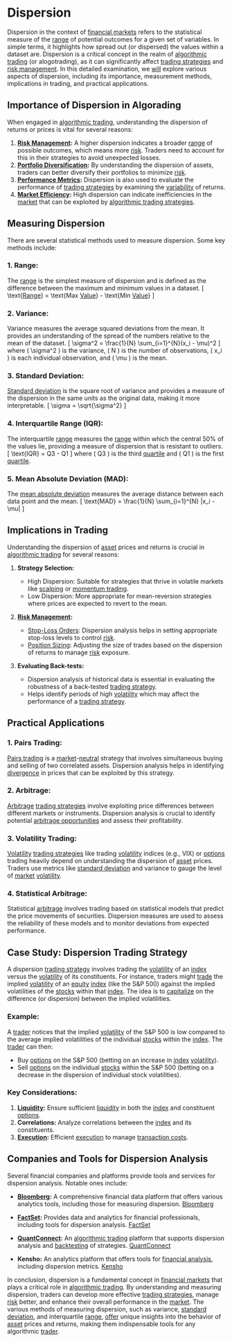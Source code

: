 # Dispersion

Dispersion in the context of [financial markets](../f/financial_market.md) refers to the statistical measure of the [range](../r/range.md) of potential outcomes for a given set of variables. In simple terms, it highlights how spread out (or dispersed) the values within a dataset are. Dispersion is a critical concept in the realm of [algorithmic trading](../a/accountability.md) (or alogotrading), as it can significantly affect [trading strategies](../t/trading_strategies.md) and [risk management](../r/risk_management.md). In this detailed examination, we [will](../w/will.md) explore various aspects of dispersion, including its importance, measurement methods, implications in trading, and practical applications.

## Importance of Dispersion in Algorading

When engaged in [algorithmic trading](../a/accountability.md), understanding the dispersion of returns or prices is vital for several reasons:

1. **[Risk Management](../r/risk_management.md):** A higher dispersion indicates a broader [range](../r/range.md) of possible outcomes, which means more [risk](../r/risk.md). Traders need to account for this in their strategies to avoid unexpected losses.
2. **[Portfolio Diversification](../p/portfolio_diversification.md):** By understanding the dispersion of assets, traders can better diversify their portfolios to minimize [risk](../r/risk.md).
3. **[Performance Metrics](../p/performance_metrics.md):** Dispersion is also used to evaluate the performance of [trading strategies](../t/trading_strategies.md) by examining the [variability](../v/variability.md) of returns.
4. **[Market Efficiency](../m/market_efficiency.md):** High dispersion can indicate inefficiencies in the [market](../m/market.md) that can be exploited by [algorithmic trading strategies](../a/algorithmic_trading_strategies.md).

## Measuring Dispersion

There are several statistical methods used to measure dispersion. Some key methods include:

### 1. **Range:**
The [range](../r/range.md) is the simplest measure of dispersion and is defined as the difference between the maximum and minimum values in a dataset.
\[ \text{[Range](../r/range.md)} = \text{Max [Value](../v/value.md)} - \text{Min [Value](../v/value.md)} \]

### 2. **Variance:**
Variance measures the average squared deviations from the mean. It provides an understanding of the spread of the numbers relative to the mean of the dataset.
\[ \sigma^2 = \frac{1}{N} \sum_{i=1}^{N}(x_i - \mu)^2 \]
where \( \sigma^2 \) is the variance, \( N \) is the number of observations, \( x_i \) is each individual observation, and \( \mu \) is the mean.

### 3. **Standard Deviation:**
[Standard deviation](../s/standard_deviation.md) is the square root of variance and provides a measure of the dispersion in the same units as the original data, making it more interpretable.
\[ \sigma = \sqrt{\sigma^2} \]

### 4. **Interquartile Range (IQR):**
The interquartile [range](../r/range.md) measures the [range](../r/range.md) within which the central 50% of the values lie, providing a measure of dispersion that is resistant to outliers.
\[ \text{IQR} = Q3 - Q1 \]
where \( Q3 \) is the third [quartile](../q/quartile.md) and \( Q1 \) is the first [quartile](../q/quartile.md).

### 5. **Mean Absolute Deviation (MAD):**
The [mean absolute deviation](../m/mean_absolute_deviation.md) measures the average distance between each data point and the mean.
\[ \text{MAD} = \frac{1}{N} \sum_{i=1}^{N} |x_i - \mu| \]

## Implications in Trading

Understanding the dispersion of [asset](../a/asset.md) prices and returns is crucial in [algorithmic trading](../a/accountability.md) for several reasons:

1. **Strategy Selection:**
   - High Dispersion: Suitable for strategies that thrive in volatile markets like [scalping](../s/scalping.md) or [momentum trading](../m/momentum_trading.md).
   - Low Dispersion: More appropriate for mean-reversion strategies where prices are expected to revert to the mean.

2. **[Risk Management](../r/risk_management.md):**
   - [Stop-Loss Orders](../s/stop-loss_orders.md): Dispersion analysis helps in setting appropriate stop-loss levels to control [risk](../r/risk.md).
   - [Position Sizing](../p/position_sizing.md): Adjusting the size of trades based on the dispersion of returns to manage [risk](../r/risk.md) exposure.

3. **Evaluating Back-tests:**
   - Dispersion analysis of historical data is essential in evaluating the robustness of a back-tested [trading strategy](../t/trading_strategy.md).
   - Helps identify periods of high [volatility](../v/volatility.md) which may affect the performance of a [trading strategy](../t/trading_strategy.md).

## Practical Applications

### 1. **Pairs Trading:**
[Pairs trading](../p/pairs_trading.md) is a [market](../m/market.md)-[neutral](../n/neutral.md) strategy that involves simultaneous buying and selling of two correlated assets. Dispersion analysis helps in identifying [divergence](../d/divergence.md) in prices that can be exploited by this strategy.

### 2. **Arbitrage:**
[Arbitrage](../a/arbitrage.md) [trading strategies](../t/trading_strategies.md) involve exploiting price differences between different markets or instruments. Dispersion analysis is crucial to identify potential [arbitrage opportunities](../a/arbitrage_opportunities.md) and assess their profitability.

### 3. **Volatility Trading:**
[Volatility](../v/volatility.md) [trading strategies](../t/trading_strategies.md) like trading [volatility](../v/volatility.md) indices (e.g., VIX) or [options](../o/options.md) trading heavily depend on understanding the dispersion of [asset](../a/asset.md) prices. Traders use metrics like [standard deviation](../s/standard_deviation.md) and variance to gauge the level of [market](../m/market.md) [volatility](../v/volatility.md).

### 4. **Statistical Arbitrage:**
Statistical [arbitrage](../a/arbitrage.md) involves trading based on statistical models that predict the price movements of securities. Dispersion measures are used to assess the reliability of these models and to monitor deviations from expected performance.

## Case Study: Dispersion Trading Strategy

A dispersion [trading strategy](../t/trading_strategy.md) involves trading the [volatility](../v/volatility.md) of an [index](../i/index_instrument.md) versus the [volatility](../v/volatility.md) of its constituents. For instance, traders might [trade](../t/trade.md) the implied [volatility](../v/volatility.md) of an [equity](../e/equity.md) [index](../i/index_instrument.md) (like the S&P 500) against the implied volatilities of the [stocks](../s/stock.md) within that [index](../i/index_instrument.md). The idea is to [capitalize](../c/capitalize.md) on the difference (or dispersion) between the implied volatilities.

### Example:
A [trader](../t/trader.md) notices that the implied [volatility](../v/volatility.md) of the S&P 500 is low compared to the average implied volatilities of the individual [stocks](../s/stock.md) within the [index](../i/index_instrument.md). The [trader](../t/trader.md) can then:
- Buy [options](../o/options.md) on the S&P 500 (betting on an increase in [index](../i/index_instrument.md) [volatility](../v/volatility.md)).
- Sell [options](../o/options.md) on the individual [stocks](../s/stock.md) within the S&P 500 (betting on a decrease in the dispersion of individual stock volatilities).

### Key Considerations:
1. **[Liquidity](../l/liquidity.md):** Ensure sufficient [liquidity](../l/liquidity.md) in both the [index](../i/index_instrument.md) and constituent [options](../o/options.md).
2. **Correlations:** Analyze correlations between the [index](../i/index_instrument.md) and its constituents.
3. **[Execution](../e/execution.md):** Efficient [execution](../e/execution.md) to manage [transaction costs](../t/transaction_costs.md).

## Companies and Tools for Dispersion Analysis

Several financial companies and platforms provide tools and services for dispersion analysis. Notable ones include:

- **[Bloomberg](../b/bloomberg.md):** A comprehensive financial data platform that offers various analytics tools, including those for measuring dispersion.
  [Bloomberg](https://www.bloomberg.com/)

- **[FactSet](../f/factset.md):** Provides data and analytics for financial professionals, including tools for dispersion analysis.
  [FactSet](https://www.factset.com/)

- **[QuantConnect](../q/quantconnect.md):** An [algorithmic trading](../a/accountability.md) platform that supports dispersion analysis and [backtesting](../b/backtesting.md) of strategies.
  [QuantConnect](https://www.quantconnect.com/)

- **Kensho:** An analytics platform that offers tools for [financial analysis](../f/financial_analysis.md), including dispersion metrics.
  [Kensho](https://www.kensho.com/)

In conclusion, dispersion is a fundamental concept in [financial markets](../f/financial_market.md) that plays a critical role in [algorithmic trading](../a/accountability.md). By understanding and measuring dispersion, traders can develop more effective [trading strategies](../t/trading_strategies.md), manage [risk](../r/risk.md) better, and enhance their overall performance in the [market](../m/market.md). The various methods of measuring dispersion, such as variance, [standard deviation](../s/standard_deviation.md), and interquartile [range](../r/range.md), [offer](../o/offer.md) unique insights into the behavior of [asset](../a/asset.md) prices and returns, making them indispensable tools for any algorithmic [trader](../t/trader.md).